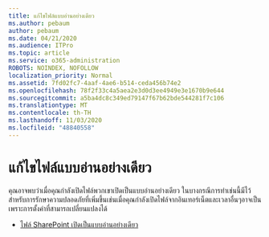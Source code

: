 ```yaml
---
title: แก้ไขไฟล์แบบอ่านอย่างเดียว
ms.author: pebaum
author: pebaum
ms.date: 04/21/2020
ms.audience: ITPro
ms.topic: article
ms.service: o365-administration
ROBOTS: NOINDEX, NOFOLLOW
localization_priority: Normal
ms.assetid: 7fd02fc7-4aaf-4ae6-b514-ceda456b74e2
ms.openlocfilehash: 78f2f33c4a5aea2e3d0d3ee4949e3e1670b9e644
ms.sourcegitcommit: a5ba4dc8c349ed79147f67b62bde544281f7c106
ms.translationtype: MT
ms.contentlocale: th-TH
ms.lasthandoff: 11/03/2020
ms.locfileid: "48840558"
---
```

# <a name="edit-a-read-only-file"></a>แก้ไขไฟล์แบบอ่านอย่างเดียว

คุณอาจพบว่าเมื่อคุณกำลังเปิดไฟล์พวกเขาเปิดเป็นแบบอ่านอย่างเดียว ในบางกรณีการทำเช่นนี้มีไว้สำหรับการรักษาความปลอดภัยที่เพิ่มขึ้นเช่นเมื่อคุณกำลังเปิดไฟล์จากอินเทอร์เน็ตและเวลาอื่นๆอาจเป็นเพราะการตั้งค่าที่สามารถเปลี่ยนแปลงได้

- [ไฟล์ SharePoint เปิดเป็นแบบอ่านอย่างเดียว](https://docs.microsoft.com/sharepoint/troubleshoot/lists-and-libraries/files-open-as-read-only-and-cannot-check-in-or-out)
